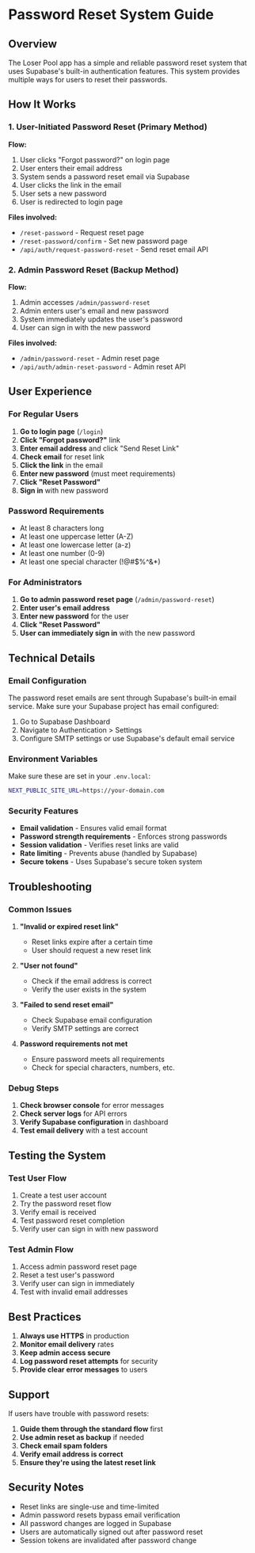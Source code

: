 # Password Reset System Guide

## Overview

The Loser Pool app has a simple and reliable password reset system that uses Supabase's built-in authentication features. This system provides multiple ways for users to reset their passwords.

## How It Works

### 1. User-Initiated Password Reset (Primary Method)

**Flow:**
1. User clicks "Forgot password?" on login page
2. User enters their email address
3. System sends a password reset email via Supabase
4. User clicks the link in the email
5. User sets a new password
6. User is redirected to login page

**Files involved:**
- `/reset-password` - Request reset page
- `/reset-password/confirm` - Set new password page
- `/api/auth/request-password-reset` - Send reset email API

### 2. Admin Password Reset (Backup Method)

**Flow:**
1. Admin accesses `/admin/password-reset`
2. Admin enters user's email and new password
3. System immediately updates the user's password
4. User can sign in with the new password

**Files involved:**
- `/admin/password-reset` - Admin reset page
- `/api/auth/admin-reset-password` - Admin reset API

## User Experience

### For Regular Users

1. **Go to login page** (`/login`)
2. **Click "Forgot password?"** link
3. **Enter email address** and click "Send Reset Link"
4. **Check email** for reset link
5. **Click the link** in the email
6. **Enter new password** (must meet requirements)
7. **Click "Reset Password"**
8. **Sign in** with new password

### Password Requirements

- At least 8 characters long
- At least one uppercase letter (A-Z)
- At least one lowercase letter (a-z)
- At least one number (0-9)
- At least one special character (!@#$%^&*)

### For Administrators

1. **Go to admin password reset page** (`/admin/password-reset`)
2. **Enter user's email address**
3. **Enter new password** for the user
4. **Click "Reset Password"**
5. **User can immediately sign in** with the new password

## Technical Details

### Email Configuration

The password reset emails are sent through Supabase's built-in email service. Make sure your Supabase project has email configured:

1. Go to Supabase Dashboard
2. Navigate to Authentication > Settings
3. Configure SMTP settings or use Supabase's default email service

### Environment Variables

Make sure these are set in your `.env.local`:

```bash
NEXT_PUBLIC_SITE_URL=https://your-domain.com
```

### Security Features

- **Email validation** - Ensures valid email format
- **Password strength requirements** - Enforces strong passwords
- **Session validation** - Verifies reset links are valid
- **Rate limiting** - Prevents abuse (handled by Supabase)
- **Secure tokens** - Uses Supabase's secure token system

## Troubleshooting

### Common Issues

1. **"Invalid or expired reset link"**
   - Reset links expire after a certain time
   - User should request a new reset link

2. **"User not found"**
   - Check if the email address is correct
   - Verify the user exists in the system

3. **"Failed to send reset email"**
   - Check Supabase email configuration
   - Verify SMTP settings are correct

4. **Password requirements not met**
   - Ensure password meets all requirements
   - Check for special characters, numbers, etc.

### Debug Steps

1. **Check browser console** for error messages
2. **Check server logs** for API errors
3. **Verify Supabase configuration** in dashboard
4. **Test email delivery** with a test account

## Testing the System

### Test User Flow

1. Create a test user account
2. Try the password reset flow
3. Verify email is received
4. Test password reset completion
5. Verify user can sign in with new password

### Test Admin Flow

1. Access admin password reset page
2. Reset a test user's password
3. Verify user can sign in immediately
4. Test with invalid email addresses

## Best Practices

1. **Always use HTTPS** in production
2. **Monitor email delivery** rates
3. **Keep admin access secure**
4. **Log password reset attempts** for security
5. **Provide clear error messages** to users

## Support

If users have trouble with password resets:

1. **Guide them through the standard flow** first
2. **Use admin reset as backup** if needed
3. **Check email spam folders**
4. **Verify email address is correct**
5. **Ensure they're using the latest reset link**

## Security Notes

- Reset links are single-use and time-limited
- Admin password resets bypass email verification
- All password changes are logged in Supabase
- Users are automatically signed out after password reset
- Session tokens are invalidated after password change
